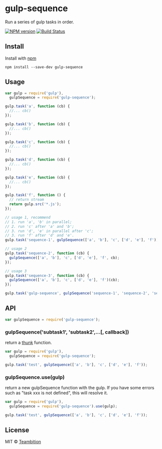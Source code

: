 gulp-sequence
====
Run a series of gulp tasks in order.

[![NPM version][npm-image]][npm-url]
[![Build Status][travis-image]][travis-url]

## Install

Install with [npm](https://npmjs.org/package/gulp-sequence)

```
npm install --save-dev gulp-sequence
```


## Usage

```js
var gulp = require('gulp'),
  gulpSequence = require('gulp-sequence');

gulp.task('a', function (cb) {
  //... cb()
});

gulp.task('b', function (cb) {
  //... cb()
});

gulp.task('c', function (cb) {
  //... cb()
});

gulp.task('d', function (cb) {
  //... cb()
});

gulp.task('e', function (cb) {
  //... cb()
});

gulp.task('f', function () {
  // return stream
  return gulp.src('*.js');
});

// usage 1, recommend
// 1. run 'a', 'b' in parallel;
// 2. run 'c' after 'a' and 'b';
// 3. run 'd', 'e' in parallel after 'c';
// 3. run 'f' after 'd' and 'e'.
gulp.task('sequence-1', gulpSequence(['a', 'b'], 'c', ['d', 'e'], 'f'));

// usage 2
gulp.task('sequence-2', function (cb) {
  gulpSequence(['a', 'b'], 'c', ['d', 'e'], 'f', cb);
});

// usage 3
gulp.task('sequence-3', function (cb) {
  gulpSequence(['a', 'b'], 'c', ['d', 'e'], 'f')(cb);
});

gulp.task('gulp-sequence', gulpSequence('sequence-1', 'sequence-2', 'sequence-3'));
```

## API

```js
var gulpSequence = require('gulp-sequence');
```

### gulpSequence('subtask1', 'subtask2',...[, callback])
return a [thunk](https://github.com/teambition/thunks) function.

```js
var gulp = require('gulp'),
  gulpSequence = require('gulp-sequence');

gulp.task('test', gulpSequence(['a', 'b'], 'c', ['d', 'e'], 'f'));
```

### gulpSequence.use(gulp)
return a new gulpSequence function with the gulp. If you have some errors such as "task xxx is not defined", this will resolve it.

```js
var gulp = require('gulp'),
  gulpSequence = require('gulp-sequence').use(gulp);

gulp.task('test', gulpSequence(['a', 'b'], 'c', ['d', 'e'], 'f'));
```

## License

MIT © [Teambition](http://teambition.com)

[npm-url]: https://npmjs.org/package/gulp-sequence
[npm-image]: http://img.shields.io/npm/v/gulp-sequence.svg

[travis-url]: https://travis-ci.org/teambition/gulp-sequence
[travis-image]: http://img.shields.io/travis/teambition/gulp-sequence.svg
